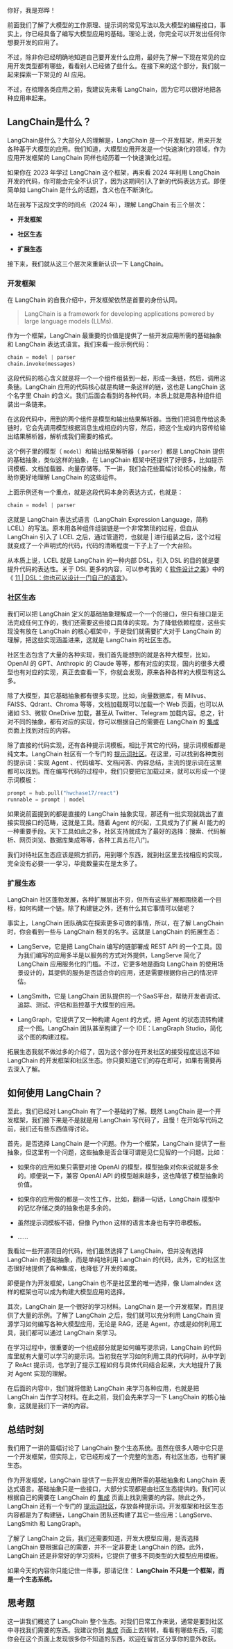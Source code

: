 你好，我是郑晔！

前面我们了解了大模型的工作原理、提示词的常见写法以及大模型的编程接口，事实上，你已经具备了编写大模型应用的基础。理论上说，你完全可以开发出任何你想要开发的应用了。

不过，除非你已经明确地知道自己要开发什么应用，最好先了解一下现在常见的应用开发类型都有哪些，看看别人已经做了些什么。在接下来的这个部分，我们就一起来探索一下常见的 AI 应用。

不过，在梳理各类应用之前，我建议先来看 LangChain，因为它可以很好地把各种应用串起来。

## LangChain是什么？

LangChain是什么？大部分人的理解是，LangChain 是一个开发框架，用来开发各种基于大模型的应用。我们知道，大模型应用开发是一个快速演化的领域，作为应用开发框架的 LangChain 同样也经历着一个快速演化过程。

如果你在 2023 年学过 LangChain 这个框架，再来看 2024 年利用 LangChain 开发的代码，你可能会完全不认识了，因为这期间引入了新的代码表达方式。即便简单如 LangChain 是什么的话题，含义也在不断演化。

站在我写下这段文字的时间点（2024 年），理解 LangChain 有三个层次：

- **开发框架**

- **社区生态**

- **扩展生态**


接下来，我们就从这三个层次来重新认识一下 LangChain。

### 开发框架

在 LangChain 的自我介绍中，开发框架依然是首要的身份认同。

> LangChain is a framework for developing applications powered by large language models (LLMs).

作为一个框架，LangChain 最重要的价值是提供了一些开发应用所需的基础抽象和 LangChain 表达式语言。我们来看一段示例代码：

```python
chain = model | parser
chain.invoke(messages)

```

这段代码的核心含义就是将一个一个组件组装到一起，形成一条链，然后，调用这条链。LangChain 应用的代码核心就是构建一条这样的链，这也是 LangChain 这个名字里 Chain 的含义。我们后面会看到的各种代码，本质上就是用各种组件组装出一条链来。

在这段代码中，用到的两个组件是模型和输出结果解析器。当我们把消息传给这条链时，它会先调用模型根据消息生成相应的内容，然后，把这个生成的内容传给输出结果解析器，解析成我们需要的格式。

这个例子里的模型（ `model`）和输出结果解析器（ `parser`）都是 LangChain 提供的基础抽象，类似这样的抽象，在 LangChain 框架中还提供了好很多，比如提示词模板、文档加载器、向量存储等。下一讲，我们会花些篇幅讨论核心的抽象，帮助你更好地理解 LangChain 的这些组件。

上面示例还有一个重点，就是这段代码本身的表达方式，也就是：

```python
chain = model | parser

```

这就是 LangChain 表达式语言（LangChain Expression Language，简称 LCEL）的写法。原本用各种组件组装链是一个非常繁琐的过程，但自从 LangChain 引入了 LCEL 之后，通过管道符，也就是 \| 进行组装之后，这个过程就变成了一个声明式的代码，代码的清晰程度一下子上了一个大台阶。

从本质上说，LCEL 就是 LangChain 的一种内部 DSL，引入 DSL 的目的就是要提升代码的表达性。关于 DSL 更多的内容，可以参考我的《 [软件设计之美](https://time.geekbang.org/column/intro/100052601)》中的《 [11 \| DSL：你也可以设计一门自己的语言](https://time.geekbang.org/column/article/249596)》。

### 社区生态

我们可以把 LangChain 定义的基础抽象理解成一个一个的接口，但只有接口是无法完成任何工作的，我们还需要这些接口具体的实现。为了降低依赖程度，这些实现没有放在 LangChain 的核心框架中，于是我们就需要扩大对于 LangChain 的理解，把这些实现涵盖进来，这就是 LangChain 的社区生态。

社区生态包含了大量的各种实现，我们首先能想到的就是各种大模型，比如，OpenAI 的 GPT、Anthropic 的 Claude 等等，都有对应的实现，国内的很多大模型也有对应的实现，真正去查看一下，你就会发现，原来各种各样的大模型有这么多。

除了大模型，其它基础抽象都有很多实现，比如，向量数据库，有 Milvus、FAISS、Qdrant、Chroma 等等，文档加载既可以加载一个 Web 页面，也可以从诸如 S3、微软 OneDrive 加载，甚至从 Twitter、Telegram 加载内容。总之，针对不同的抽象，都有对应的实现，你可以根据自己的需要在 LangChain 的 [集成](https://python.langchain.com/docs/integrations/platforms/) 页面上找到对应的内容。

除了直接的代码实现，还有各种提示词模板。相比于其它的代码，提示词模板都是纯文本。LangChain 社区有一个专门的 [提示词社区](https://smith.langchain.com/hub/)。在这里，可以找到各种类别的提示词：实现 Agent 、代码编写、文档问答、内容总结，主流的提示词在这里都可以找到。而在编写代码的过程中，我们只要把它加载过来，就可以形成一个提示词模板：

```python
prompt = hub.pull("hwchase17/react")
runnable = prompt | model

```

如果说前面提到的都是直接的 LangChain 抽象实现，那还有一批实现就跳出了直接实现接口的范畴，这就是工具。随着 Agent 的兴起，工具成为了扩展 AI 能力的一种重要手段。天下工具如此之多，社区支持就成为了最好的选择：搜索、代码解析、网页浏览、数据库集成等等，各种工具五花八门。

我们对待社区生态应该是照方抓药，用到哪个东西，就到社区里去找相应的实现，完全没有必要一一学习，毕竟数量实在是太多了。

### 扩展生态

LangChain 社区蓬勃发展，各种扩展层出不穷，但所有这些扩展都围绕着一个目标，如何构建一个链。除了构建链之外，还有什么其它事情可以做呢？

事实上，LangChain 团队确实在探索更多可做的事情，所以，在了解 LangChain 时，你会看到一些与 LangChain 相关的名字。这就是 LangChain 的拓展生态：

- LangServe，它是把 LangChain 编写的链部署成 REST API 的一个工具。因为我们编写的应用多半是以服务的方式对外提供，LangServe 简化了 LangChain 应用服务化的门槛。不过，它更多地是面向 LangChain 的使用场景设计的，其提供的服务是否适合你的应用，还是需要根据你自己的情况评估。

- LangSmith，它是 LangChain 团队提供的一个SaaS平台，帮助开发者调试、追踪、测试、评估和监控基于大模型的应用。

- LangGraph，它提供了又一种构建 Agent 的方式，把 Agent 的状态流转构建成一个图。LangChain 团队甚至构建了一个 IDE：LangGraph Studio，简化这个图的构建过程。


拓展生态我就不做过多的介绍了，因为这个部分在开发社区的接受程度远远不如 LangChain 的开发框架和社区生态。你只要知道它们的存在即可，如果有需要再去深入了解。

## 如何使用 LangChain？

至此，我们已经对 LangChain 有了一个基础的了解。既然 LangChain 是一个开发框架，我们接下来是不是就是用 LangChain 写代码了，且慢！在开始写代码之前，我们还有些东西值得讨论。

首先，是否选择 LangChain 是一个问题。作为一个框架，LangChain 提供了一些抽象，但这里有一个问题，这些抽象是否合理可谓是见仁见智的一个问题。比如：

- 如果你的应用如果只需要对接 OpenAI 的模型，模型抽象对你来说就是多余的。顺便说一下，兼容 OpenAI API 的模型越来越多，这也降低了模型抽象的价值。

- 如果你的应用做的都是一次性工作，比如，翻译一句话，LangChain 模型中的记忆存储之类的抽象也是多余的。

- 虽然提示词模板不错，但像 Python 这样的语言本身也有字符串模板。

- ……


我看过一些开源项目的代码，他们虽然选择了 LangChain，但并没有选择 LangChain 的基础抽象，而是单纯地利用 LangChain 的代码，此外，它的社区生态很好地提供了各种集成，也降低了开发的难度。

即便是作为开发框架，LangChain 也不是社区里的唯一选择，像 LlamaIndex 这样的框架也可以成为构建大模型应用的选择。

其次，LangChain 是一个很好的学习材料。LangChain 是一个开发框架，而且提供了大量的示例。了解了 LangChain 之后，我们就可以充分利用 LangChain 资源学习如何编写各种大模型应用，无论是 RAG，还是 Agent，亦或是如何利用工具，我们都可以通过 LangChain 来学习。

在学习过程中，很重要的一个组成部分就是如何编写提示词，LangChain 的代码库里就有大量可以学习的提示词。当初我在学习如何利用工具的代码时，从中学到了 ReAct 提示词，也学到了提示工程如何与具体代码结合起来，大大地提升了我对 Agent 实现的理解。

在后面的内容中，我们就将借助 LangChain 来学习各种应用，也就是把 LangChain 当作学习材料。在此之前，我们会先来学习一下 LangChain 的核心抽象，这就是我们下一讲的内容。

## 总结时刻

我们用了一讲的篇幅讨论了 LangChain 整个生态系统。虽然在很多人眼中它只是一个开发框架，但实际上，它已经形成了一个完整的生态，有社区生态，也有扩展生态。

作为开发框架，LangChain 提供了一些开发应用所需的基础抽象和 LangChain 表达式语言。基础抽象只是一些接口，大部分实现都是由社区生态提供的。我们可以根据自己的需要在 LangChain 的 [集成](https://python.langchain.com/docs/integrations/platforms/) 页面上找到需要的内容。除此之外，LangChain 还有一个专门的 [提示词社区](https://smith.langchain.com/hub/)，存放各种提示词。开发框架和社区生态内容都是为了构建链，LangChain 团队还构建了其它一些应用：LangServe、LangSmith 和 LangGraph。

了解了 LangChain 之后，我们还需要知道，开发大模型应用，是否选择 LangChain 要根据自己的需要，并不一定非要走 LangChain 的路。此外，LangChain 还是非常好的学习资料，它提供了很多不同类型的大模型应用模板。

如果今天的内容你只能记住一件事，那请记住： **LangChain 不只是一个框架，而是一个生态系统。**

## 思考题

这一讲我们概览了 LangChain 整个生态。对我们日常工作来说，通常是要到社区中寻找我们需要的东西。我建议你到 [集成](https://python.langchain.com/docs/integrations/platforms/) 页面上去转转，看看有哪些东西，可能你会在这个页面上发现很多你不知道的东西，欢迎在留言区分享你的意外收获。